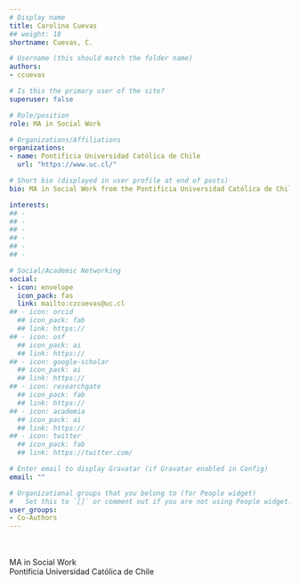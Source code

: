 ```yaml
---
# Display name
title: Carolina Cuevas
## weight: 18
shortname: Cuevas, C.

# Username (this should match the folder name)
authors:
- ccuevas

# Is this the primary user of the site?
superuser: false

# Role/position
role: MA in Social Work

# Organizations/Affiliations
organizations:
- name: Pontificia Universidad Católica de Chile
  url: "https://www.uc.cl/"

# Short bio (displayed in user profile at end of posts)
bio: MA in Social Work from the Pontificia Universidad Católica de Chile.

interests:
## -
## -
## -
## -
## -
## -

# Social/Academic Networking
social:
- icon: envelope
  icon_pack: fas
  link: mailto:czcuevas@uc.cl
## - icon: orcid
  ## icon_pack: fab
  ## link: https://
## - icon: osf
  ## icon_pack: ai
  ## link: https://
## - icon: google-scholar
  ## icon_pack: ai
  ## link: https://
## - icon: researchgate
  ## icon_pack: fab
  ## link: https://
## - icon: academia
  ## icon_pack: ai
  ## link: https://
## - icon: twitter
  ## icon_pack: fab
  ## link: https://twitter.com/

# Enter email to display Gravatar (if Gravatar enabled in Config)
email: ""

# Organizational groups that you belong to (for People widget)
#   Set this to `[]` or comment out if you are not using People widget.
user_groups:
- Co-Authors
---
```


\
\
MA in Social Work \
Pontificia Universidad Católica de Chile
